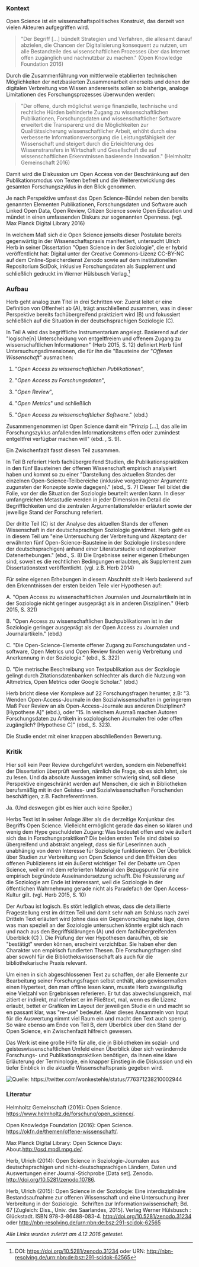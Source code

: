 
### Kontext

Open Science ist ein wissenschaftspolitisches Konstrukt, das derzeit von
vielen Akteuren aufgegriffen wird.

> "Der Begriff \[...\] bündelt Strategien und Verfahren, die allesamt
> darauf abzielen, die Chancen der Digitalisierung konsequent zu nutzen,
> um alle Bestandteile des wissenschaftlichen Prozesses über das
> Internet offen zugänglich und nachnutzbar zu machen." (Open Knowledge
> Foundation 2016)

Durch die Zusammenführung von mittlerweile etablierten technischen
Möglichkeiten der netzbasierten Zusammenarbeit einerseits und denen der
digitalen Verbreitung von Wissen andererseits sollen so bisherige,
analoge Limitationen des Forschungsprozesses überwunden werden:

> "Der offene, durch möglichst wenige finanzielle, technische und
> rechtliche Hürden behinderte Zugang zu wissenschaftlichen
> Publikationen, Forschungsdaten und wissenschaftlicher Software
> erweitert die Transparenz und die Möglichkeiten zur Qualitätssicherung
> wissenschaftlicher Arbeit, erhöht durch eine verbesserte
> Informationsversorgung die Leistungsfähigkeit der Wissenschaft und
> steigert durch die Erleichterung des Wissenstransfers in Wirtschaft
> und Gesellschaft die auf wissenschaftlichen Erkenntnissen basierende
> Innovation." (Helmholtz Gemeinschaft 2016)

Damit wird die Diskussion um Open Access von der Beschränkung auf den
Publikationsmodus von Texten befreit und die Weiterentwicklung des
gesamten Forschungszyklus in den Blick genommen.

Je nach Perspektive umfasst das Open Science-Bündel neben den bereits
genannten Elementen Publikationen, Forschungsdaten und Software auch
Linked Open Data, Open Review, Citizen Science sowie Open Education und
mündet in einen umfassenden Diskurs zur sogenannten Openness. (vgl. Max
Planck Digital Library 2016)

In welchem Maß sich die Open Science jenseits dieser Postulate bereits
gegenwärtig in der Wissenschaftspraxis manifestiert, untersucht Ulrich
Herb in seiner Dissertation "Open Science in der Soziologie", die er
hybrid veröffentlicht hat: Digital unter der Creative Commons-Lizenz
CC-BY-NC auf dem Online-Speicherdienst Zenodo
sowie auf dem institutionellen Repositorium
SciDok,
inklusive Forschungsdaten als Supplement und schließlich gedruckt im
Werner Hülsbusch Verlag.[^1]

### Aufbau

Herb geht analog zum Titel in drei Schritten vor: Zuerst leitet er eine
Definition von Offenheit ab (A), trägt anschließend zusammen, was in
dieser Perspektive bereits fachübergreifend praktiziert wird (B) und
fokussiert schließlich auf die Situation in der deutschsprachigen
Soziologie (C).

In Teil A wird das begriffliche Instrumentarium angelegt. Basierend auf
der "logische\[n\] Unterscheidung von entgeltfreiem und offenem Zugang
zu wissenschaftlichen Informationen" (Herb 2015, S. 12) definiert Herb
fünf Untersuchungsdimensionen, die für ihn die "Bausteine der "*Offenen
Wissenschaft*" ausmachen: 

1. "*Open Access zu wissenschaftlichen Publikationen*", 

2. "*Open Access zu Forschungsdaten*", 

3. "*Open Review*", 

4. "*Open Metrics*" und schließlich 

5. "*Open Access zu wissenschaftlicher Software*." (ebd.)

Zusammengenommen ist Open Science damit ein "Prinzip \[...\], das alle
im Forschungszyklus anfallenden Informationsitems offen oder zumindest
entgeltfrei verfügbar machen will" (ebd. , S. 9).

Ein Zwischenfazit fasst diesen Teil zusammen.

In Teil B referiert Herb fachübergreifend Studien, die
Publikationspraktiken in den fünf Bausteinen der offenen Wissenschaft
empirisch analysiert haben und kommt so zu einer "Darstellung des
aktuellen Standes der einzelnen Open-Science-Teilbereiche (inklusive
vorgetragener Argumente zugunsten der Konzepte sowie dagegen)." (ebd.,
S. 7) Dieser Teil bildet die Folie, vor der die Situation der Soziologie
beurteilt werden kann. In dieser umfangreichen Metastudie werden in
jeder Dimension im Detail die Begrifflichkeiten und die zentralen
Argumentationsfelder erläutert sowie der jeweilige Stand der Forschung
referiert.

Der dritte Teil (C) ist der Analyse des aktuellen Stands der offenen
Wissenschaft in der deutschsprachigen Soziologie gewidmet. Herb geht es
in diesem Teil um "eine Untersuchung der Verbreitung und Akzeptanz der
erwähnten fünf Open-Science-Bausteine in der Soziologie (insbesondere
der deutschsprachigen) anhand einer Literaturstudie und explorativer
Datenerhebungen." (ebd., S. 8) Die Ergebnisse seiner eigenen Erhebungen
sind, soweit es die rechtlichen Bedingungen erlaubten, als Supplement
zum Dissertationstext veröffentlicht. (vgl. z.B. Herb 2014)

Für seine eigenen Erhebungen in diesem Abschnitt stellt Herb basierend
auf den Erkenntnissen der ersten beiden Teile vier Hypothesen auf:

A.  "Open Access zu wissenschaftlichen Journalen und Journalartikeln ist
    in der Soziologie nicht geringer ausgeprägt als in anderen
    Disziplinen." (Herb 2015, S. 321)

B.  "Open Access zu wissenschaftlichen Buchpublikationen ist in der
    Soziologie geringer ausgeprägt als der Open Access zu Journalen
    und Journalartikeln." (ebd.)

C.  "Die Open-Science-Elemente offener Zugang zu Forschungsdaten und
    -software, Open Metrics und Open Review finden wenig Verbreitung
    und Anerkennung in der Soziologie." (ebd., S. 322)

D.  "Die metrische Beschreibung von Textpublikation aus der Soziologie
    gelingt durch Zitationsdatenbanken schlechter als durch die
    Nutzung von Altmetrics, Open Metrics oder Google Scholar." (ebd.)

Herb bricht diese vier Komplexe auf 22 Forschungsfragen herunter, z.B:
"3. Wenden Open-Access-Journale in den Sozialwissenschaften in
geringerem Maß Peer Review an als Open-Access-Journale aus anderen
Disziplinen? \[Hypothese A\]" (ebd.), oder "15. In welchem Ausmaß machen
Autoren Forschungsdaten zu Artikeln in soziologischen Journalen frei
oder offen zugänglich? \[Hypothese C\]" (ebd., S. 323).

Die Studie endet mit einer knappen abschließenden Bewertung.

### Kritik

Hier soll kein Peer Review durchgeführt werden, sondern ein Nebeneffekt
der Dissertation überprüft werden, nämlich die Frage, ob es sich lohnt,
sie zu lesen. Und da absolute Aussagen immer schwierig sind, soll diese
Perspektive eingeschränkt werden auf Menschen, die sich in Bibliotheken
berufsmäßig mit in den Geistes- und Sozialwissenschaften Forschenden
beschäftigen, z.B. FachreferentInnen.

Ja. (Und deswegen gibt es hier auch keine Spoiler.)

Herbs Text ist in seiner Anlage älter als die derzeitige Konjunktur des
Begriffs Open Science. Vielleicht ermöglicht gerade das einen so klaren
und wenig dem Hype geschuldeten Zugang: Was bedeutet offen und wie
äußert sich das in Forschungspraktiken? Die beiden ersten Teile sind
dabei so übergreifend und abstrakt angelegt, dass sie für LeserInnen
auch unabhängig von deren Interesse für Soziologie funktionieren. Der
Überblick über Studien zur Verbreitung von Open Science und den Effekten
des offenen Publizierens ist ein äußerst wichtiger Teil der Debatte um
Open Science, weil er mit dem referierten Material den Bezugspunkt für
eine empirisch begründete Auseinandersetzung schafft. Die Fokussierung
auf die Soziologie am Ende ist interessant, weil die Soziologie in der
öffentlichen Wahrnehmung gerade nicht als Paradefach der Open
Access-Kultur gilt. (vgl. Herb 2015, S. 10)

Der Aufbau ist logisch. Es stört lediglich etwas, dass die detaillierte
Fragestellung erst im dritten Teil und damit sehr nah am Schluss nach
zwei Dritteln Text erläutert wird (ohne dass ein Gegenvorschlag nahe
läge, denn was man speziell an der Soziologie untersuchen könnte ergibt
sich nach und nach aus den Begriffsklärungen (A) und dem
fachübergreifenden Überblick (C) ). Die Prüfung der vier Hypothesen
daraufhin, ob sie "bestätigt" werden können, erscheint verzichtbar. Sie
haben eher den Charakter von empirisch fundierten Thesen. Die
Forschungsfragen sind aber sowohl für die Bibliothekswissenschaft als
auch für die bibliothekarische Praxis relevant.

Um einen in sich abgeschlossenen Text zu schaffen, der alle Elemente zur
Bearbeitung seiner Forschungsfragen selbst enthält, also gewissermaßen
einen Hypertext, den man offline lesen kann, musste Herb zwangsläufig
eine Vielzahl von Ergebnissen referieren. Er tut das abwechslungsreich,
mal zitiert er indirekt, mal referiert er im Fließtext, mal, wenn es die
Lizenz erlaubt, bettet er Grafiken im Layout der jeweiligen Studie ein
und macht so en passant klar, was "re-use" bedeutet. Aber dieses
Ansammeln von Input für die Auswertung nimmt viel Raum ein und macht den
Text auch sperrig. So wäre ebenso am Ende von Teil B, dem Überblick über
den Stand der Open Science, ein Zwischenfazit hilfreich gewesen.

Das Werk ist eine große Hilfe für alle, die in Bibliotheken im sozial-
und geisteswissenschaftlichen Umfeld einen Überblick über sich
verändernde Forschungs- und Publikationspraktiken benötigen, da ihnen
eine klare Erläuterung der Terminologie, ein knapper Einstieg in die
Diskussion und ein tiefer Einblick in die aktuelle Wissenschaftspraxis
gegeben wird.

![Quelle: <https://twitter.com/wonkestehle/status/776371238210002944>](img/abbildung.png)

### Literatur

Helmholtz Gemeinschaft (2016): Open Science.
<https://www.helmholtz.de/forschung/open_science/>.

Open Knowledge Foundation (2016): Open Science.
<https://okfn.de/themen/offene-wissenschaft/>.

Max Planck Digital Library: Open Science Days:
About.<http://osd.mpdl.mpg.de/>.

Herb, Ulrich (2014): Open Science in Soziologie-Journalen aus
deutschsprachigen und nicht-deutschsprachigen Ländern, Daten und
Auswertungen einer Journal-Stichprobe \[Data set\]. Zenodo.
<http://doi.org/10.5281/zenodo.10786>.

Herb, Ulrich (2015): Open Science in der Soziologie: Eine
interdisziplinäre Bestandsaufnahme zur offenen Wissenschaft und eine
Untersuchung ihrer Verbreitung in der Soziologie.  Schriften zur
Informationswissenschaft; Bd. 67 \[Zugleich: Diss., Univ. des
Saarlandes, 2015\]. Verlag Werner Hülsbusch : Glückstadt. ISBN
978-3-86488-083-4.
<http://doi.org/10.5281/zenodo.31234> oder <http://nbn-resolving.de/urn:nbn:de:bsz:291-scidok-62565>

*Alle Links wurden zuletzt am 4.12.2016 getestet.*

[^1]:  DOI: <https://doi.org/10.5281/zenodo.31234> oder URN: <http://nbn-resolving.de/urn:nbn:de:bsz:291-scidok-62565>
